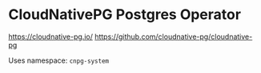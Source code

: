# CloudNativePG Postgres Operator

<https://cloudnative-pg.io/>
<https://github.com/cloudnative-pg/cloudnative-pg>

Uses namespace: `cnpg-system`
